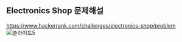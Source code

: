 Electronics Shop 문제해설
---------------------------
https://www.hackerrank.com/challenges/electronics-shop/problem
![슬라이드5](https://user-images.githubusercontent.com/56715366/67848884-de75f400-fb48-11e9-9e64-9fb76c86d779.JPG)
